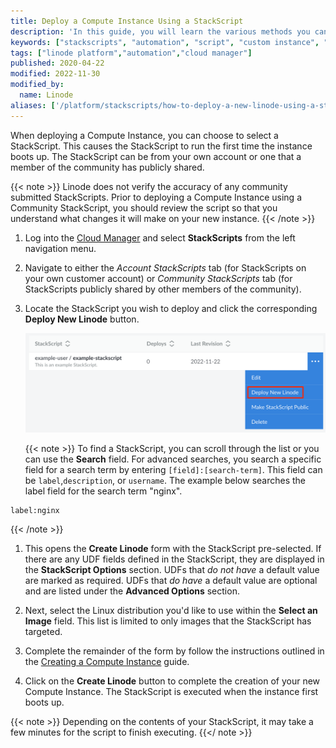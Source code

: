 ```yaml
---
title: Deploy a Compute Instance Using a StackScript
description: 'In this guide, you will learn the various methods you can use in conjunction with the Cloud Manager to deploy a new Linode with a StackScript.'
keywords: ["stackscripts", "automation", "script", "custom instance", "deployment"]
tags: ["linode platform","automation","cloud manager"]
published: 2020-04-22
modified: 2022-11-30
modified_by:
  name: Linode
aliases: ['/platform/stackscripts/how-to-deploy-a-new-linode-using-a-stackscript/','/guides/how-to-deploy-a-new-linode-using-a-stackscript/']
---
```


When deploying a Compute Instance, you can choose to select a StackScript. This causes the StackScript to run the first time the instance boots up. The StackScript can be from your own account or one that a member of the community has publicly shared.

{{< note >}}
Linode does not verify the accuracy of any community submitted StackScripts. Prior to deploying a Compute Instance using a Community StackScript, you should review the script so that you understand what changes it will make on your new instance.
{{< /note >}}

1. Log into the [Cloud Manager](https://cloud.linode.com/) and select **StackScripts** from the left navigation menu.

1. Navigate to either the *Account StackScripts* tab (for StackScripts on your own customer account) or *Community StackScripts* tab (for StackScripts publicly shared by other members of the community).

1. Locate the StackScript you wish to deploy and click the corresponding **Deploy New Linode** button.

    ![Screenshot of the more options ellipsis menu for a StackScript](stackscript-deploy-button.png)

    {{< note >}}
To find a StackScript, you can scroll through the list or you can use the **Search** field. For advanced searches, you search a specific field for a search term by entering `[field]:[search-term]`. This field can be `label`,`description`, or `username`. The example below searches the label field for the search term "nginx".

```command
label:nginx
```
{{< /note >}}

1. This opens the **Create Linode** form with the StackScript pre-selected. If there are any UDF fields defined in the StackScript, they are displayed in the **StackScript Options** section. UDFs that *do not have* a default value are marked as required. UDFs that *do have* a default value are optional and are listed under the **Advanced Options** section.

1. Next, select the Linux distribution you'd like to use within the **Select an Image** field. This list is limited to only images that the StackScript has targeted.

1. Complete the remainder of the form by follow the instructions outlined in the [Creating a Compute Instance](/docs/guides/creating-a-compute-instance/) guide.

1. Click on the **Create Linode** button to complete the creation of your new Compute Instance. The StackScript is executed when the instance first boots up.

{{< note >}}
Depending on the contents of your StackScript, it may take a few minutes for the script to finish executing.
{{</ note >}}